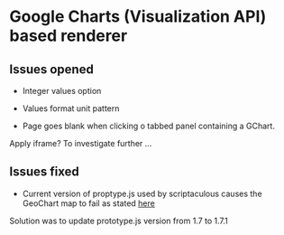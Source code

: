 Google Charts (Visualization API) based renderer
================================================

Issues opened
--------------

* Integer values option

* Values format unit pattern

* Page goes blank when clicking o tabbed panel containing a GChart.

Apply iframe?
To investigate further ...

Issues fixed
--------------

* Current version of proptype.js used by scriptaculous causes the GeoChart map to fail as stated
[here](http://stackoverflow.com/questions/18903408/google-charts-with-prototype-js)

Solution was to update prototype.js version from 1.7 to 1.7.1
